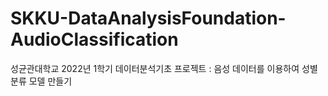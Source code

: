 # SKKU-DataAnalysisFoundation-AudioClassification

성균관대학교 2022년 1학기 데이터분석기초 프로젝트 : 음성 데이터를 이용하여 성별 분류 모델 만들기
